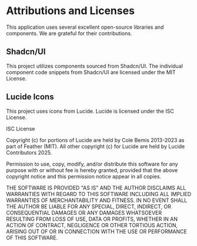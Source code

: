 # Attributions and Licenses
This application uses several excellent open-source libraries and components. We are grateful for their contributions.

## Shadcn/UI
This project utilizes components sourced from Shadcn/UI. The individual component code snippets from Shadcn/UI are licensed under the MIT License.

## Lucide Icons
This project uses icons from Lucide. Lucide is licensed under the ISC License.

ISC License

Copyright (c) for portions of Lucide are held by Cole Bemis 2013-2023 as part of Feather (MIT). All other copyright (c) for Lucide are held by Lucide Contributors 2025.

Permission to use, copy, modify, and/or distribute this software for any purpose with or without fee is hereby granted, provided that the above copyright notice and this permission notice appear in all copies.

THE SOFTWARE IS PROVIDED "AS IS" AND THE AUTHOR DISCLAIMS ALL WARRANTIES WITH REGARD TO THIS SOFTWARE INCLUDING ALL IMPLIED WARRANTIES OF MERCHANTABILITY AND FITNESS. IN NO EVENT SHALL THE AUTHOR BE LIABLE FOR ANY SPECIAL, DIRECT, INDIRECT, OR CONSEQUENTIAL DAMAGES OR ANY DAMAGES WHATSOEVER RESULTING FROM LOSS OF USE, DATA OR PROFITS, WHETHER IN AN ACTION OF CONTRACT, NEGLIGENCE OR OTHER TORTIOUS ACTION, ARISING OUT OF OR IN CONNECTION WITH THE USE OR PERFORMANCE OF THIS SOFTWARE.
